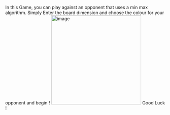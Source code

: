 In this Game, you can play against an opponent that uses a min max algorithm.
Simply Enter the board dimension and choose the colour for your opponent and begin !
<img width="283" alt="image" src="https://github.com/user-attachments/assets/039e0010-05fe-4e93-a73e-7c6c940dfca3" />
Good Luck !

